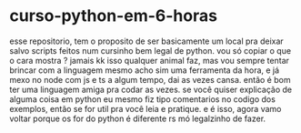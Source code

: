 # curso-python-em-6-horas
esse repositorio, tem o proposito de ser basicamente um local pra deixar salvo scripts feitos num cursinho bem legal de python. vou só copiar o que o cara mostra ? jamais kk isso qualquer animal faz, mas vou sempre tentar brincar com a linguagem mesmo
acho sim uma ferramenta da hora, e já mexo no node com js e ts a algum tempo, dai as vezes cansa. então é bom ter uma linguagem amiga pra codar as vezes.
se você quiser explicação de alguma coisa em python eu mesmo fiz tipo comentarios no codigo dos exemplos, então se for util pra você leia e pratique. e é isso, agora vamo voltar porque os for do python é diferente rs mó legalzinho de fazer.
